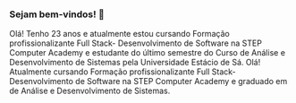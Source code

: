 ### Sejam bem-vindos! 👋

Olá! Tenho 23 anos e atualmente estou cursando Formação profissionalizante Full Stack- Desenvolvimento de Software na STEP Computer Academy e estudante do último semestre do Curso de Análise e Desenvolvimento de Sistemas pela Universidade Estácio de Sá.
Olá!
Atualmente cursando Formação profissionalizante Full Stack- Desenvolvimento de Software na STEP Computer Academy e graduado em de Análise e Desenvolvimento de Sistemas.

<!--
**danieldribeiro/danieldribeiro** is a ✨ _special_ ✨ repository because its `README.md` (this file) appears on your GitHub profile.
